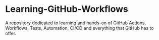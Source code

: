 # Learning-GitHub-Workflows
A repository dedicated to learning and hands-on of GitHub Actions, Workflows, Tests, Automation, CI/CD and everything that GitHub has to offer.
